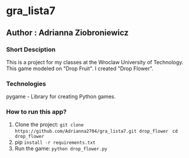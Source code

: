 # gra_lista7
## Author : Adrianna Ziobroniewicz
### Short Desciption
This is a project for my classes at the Wroclaw University of Technology. This game modeled on "Drop Fruit".
I created "Drop Flower".


### Technologies
pygame - Library for creating Python games.


### How to run this app?
1. Clone the project:  `git clone https://github.com/Adrianna2704/gra_lista7.git drop_flower `
`cd drop_flower`
2. pip `install -r requirements.txt`
3. Run the game: `python drop_flower.py`

